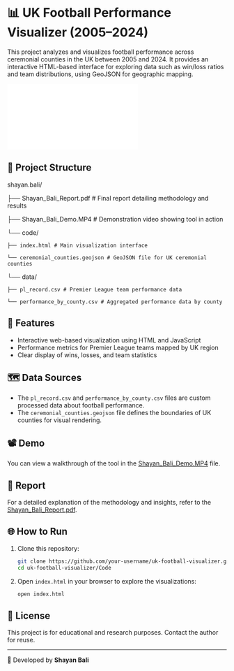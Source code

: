 # 📊 UK Football Performance Visualizer (2005–2024)

This project analyzes and visualizes football performance across ceremonial counties in the UK between 2005 and 2024. It provides an interactive HTML-based interface for exploring data such as win/loss ratios and team distributions, using GeoJSON for geographic mapping.

![Demo Screenshot](./shayan.bali/Shayan_Bali_Report.pdf)

## 📁 Project Structure

shayan.bali/

├── Shayan_Bali_Report.pdf # Final report detailing methodology and results

├── Shayan_Bali_Demo.MP4 # Demonstration video showing tool in action

└── code/

    ├── index.html # Main visualization interface
  
    └── ceremonial_counties.geojson # GeoJSON file for UK ceremonial counties
  
└── data/

    ├── pl_record.csv # Premier League team performance data
  
    └── performance_by_county.csv # Aggregated performance data by county


## 🚀 Features

- Interactive web-based visualization using HTML and JavaScript
- Performance metrics for Premier League teams mapped by UK region
- Clear display of wins, losses, and team statistics

## 🗺️ Data Sources

- The `pl_record.csv` and `performance_by_county.csv` files are custom processed data about football performance.
- The `ceremonial_counties.geojson` file defines the boundaries of UK counties for visual rendering.

## 📽️ Demo

You can view a walkthrough of the tool in the [Shayan_Bali_Demo.MP4](./shayan.bali/Shayan_Bali_Demo.MP4) file.

## 📘 Report

For a detailed explanation of the methodology and insights, refer to the [Shayan_Bali_Report.pdf](./shayan.bali/Shayan_Bali_Report.pdf).

## 🌐 How to Run

1. Clone this repository:
    ```bash
    git clone https://github.com/your-username/uk-football-visualizer.git
    cd uk-football-visualizer/Code
    ```

2. Open `index.html` in your browser to explore the visualizations:
    ```bash
    open index.html
    ```

## 📄 License

This project is for educational and research purposes. Contact the author for reuse.

---

👤 Developed by **Shayan Bali**
